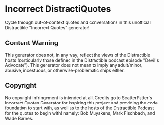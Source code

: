 # Incorrect DistractiQuotes
 Cycle through out-of-context quotes and conversations in this unofficial Distractible "Incorrect Quotes" generator!

## Content Warning
 This generator does not, in any way, reflect the views of the Distractible hosts (particularly those defined in the Distractible podcast episode "Devil's Advocate"). This generator does not mean to imply any adult/minor, abusive, incestuous, or otherwise-problematic ships either.

## Copyright
 No copyright infringement is intended at all. Credits go to ScatterPatter's Incorrect Quotes Generator for inspiring this project and providing the code foundation to start with, as well as to the hosts of the Distractible Podcast for the quotes to begin with! namely: Bob Muyskens, Mark Fischbach, and Wade Barnes.
